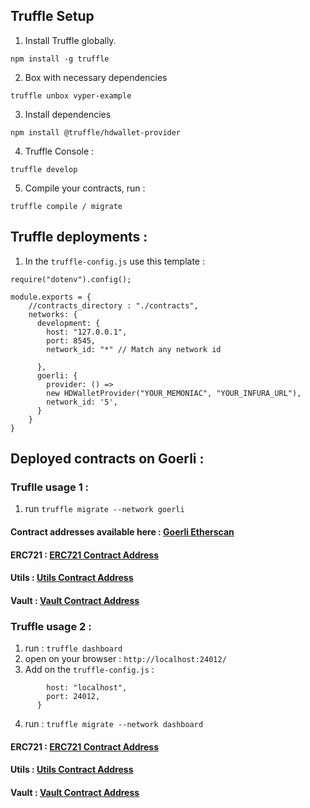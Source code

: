 ## Truffle Setup 

1. Install Truffle globally.

`npm install -g truffle`

2. Box with necessary dependencies

`truffle unbox vyper-example`

3. Install dependencies 

``` npm install @truffle/hdwallet-provider ``` 

4. Truffle Console :

`truffle develop`

5. Compile your contracts, run :

`truffle compile / migrate`


## Truffle deployments :

1. In the ``` truffle-config.js ``` use this template : 

``` const HDWalletProvider = require('@truffle/hdwallet-provider');
require("dotenv").config();

module.exports = {
    //contracts_directory : "./contracts",
    networks: {
      development: {
        host: "127.0.0.1",
        port: 8545,
        network_id: "*" // Match any network id
        
      },
      goerli: {
        provider: () =>
        new HDWalletProvider("YOUR_MEMONIAC", "YOUR_INFURA_URL"),
        network_id: '5',
      }
    }
}
``` 
## Deployed contracts on Goerli : 

### Truflle usage 1 :   

1. run ``` truffle migrate --network goerli ``` 

#### Contract addresses available here : [Goerli Etherscan](https://goerli.etherscan.io/address/0xae8Cf2241562dA2453CbC77e408cfb52BBa0897e)

#### ERC721 : [ERC721 Contract Address](https://goerli.etherscan.io/address/0xae8Cf2241562dA2453CbC77e408cfb52BBa0897e)
#### Utils : [Utils Contract Address](https://goerli.etherscan.io/address/0xAA5201479713a4bF4214B548a7bA7D9EAc2791Df)
#### Vault : [Vault Contract Address](https://goerli.etherscan.io/address/0x853fcAEDff1650F8FC2E9810BC22B055F167d921)


### Truffle usage 2 :

1. run : ``` truffle dashboard ```
2. open on your browser : ``` http://localhost:24012/ ``` 
3. Add on the ``` truffle-config.js ``` : 

``` dashboard: {
        host: "localhost",
        port: 24012,
      } 
 ``` 

4. run : ``` truffle migrate --network dashboard ``` 

#### ERC721 : [ERC721 Contract Address](https://goerli.etherscan.io/address/0x5420Ad5a0D61312f9DC531810E7961ea2643A36C)
#### Utils : [Utils Contract Address](https://goerli.etherscan.io/address/0x882cb75E2f4391E835Ecb998e8c5901F70E89A0F)
#### Vault : [Vault Contract Address](https://goerli.etherscan.io/address/0x1fdB4294da88B9F9bAc1D7B109ACa8b1B89CF429)


